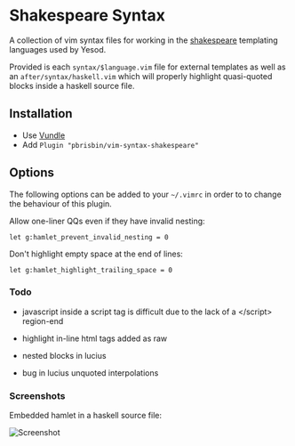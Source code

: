 # Shakespeare Syntax

A collection of vim syntax files for working in the [shakespeare][]
templating languages used by Yesod.

[shakespeare]: http://hackage.haskell.org/package/shakespeare

Provided is each `syntax/$language.vim` file for external templates as 
well as an `after/syntax/haskell.vim` which will properly highlight 
quasi-quoted blocks inside a haskell source file.

## Installation

- Use [Vundle][]
- Add `Plugin "pbrisbin/vim-syntax-shakespeare"`

[vundle]: https://github.com/gmarik/Vundle.vim

## Options

The following options can be added to your `~/.vimrc` in order to
to change the behaviour of this plugin.

Allow one-liner QQs even if they have invalid nesting:

```vim
let g:hamlet_prevent_invalid_nesting = 0
```

Don't highlight empty space at the end of lines:

```vim
let g:hamlet_highlight_trailing_space = 0
```

### Todo

* javascript inside a script tag is difficult due to the lack of a 
  \</script> region-end

* highlight in-line html tags added as raw

* nested blocks in lucius

* bug in lucius unquoted interpolations

### Screenshots

Embedded hamlet in a haskell source file:

![Screenshot](http://files.pbrisbin.com/screenshots/desktop_1202101148.png)
